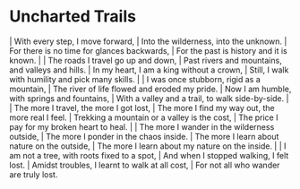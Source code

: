 Uncharted Trails
================

| With every step, I move forward,
| Into the wilderness, into the unknown.
| For there is no time for glances backwards,
| For the past is history and it is known.
| 
| The roads I travel go up and down,
| Past rivers and mountains, and valleys and hills.
| In my heart, I am a king without a crown,
| Still, I walk with humility and pick many skills.
| 
| I was once stubborn, rigid as a mountain,
| The river of life flowed and eroded my pride.
| Now I am humble, with springs and fountains,
| With a valley and a trail, to walk side-by-side.
| 
| The more I travel, the more I got lost,
| The more I find my way out, the more real I feel.
| Trekking a mountain or a valley is the cost,
| The price I pay for my broken heart to heal.
| 
| The more I wander in the wilderness outside,
| The more I ponder in the chaos inside.
| The more I learn about nature on the outside,
| The more I learn about my nature on the inside.
| 
| I am not a tree, with roots fixed to a spot,
| And when I stopped walking, I felt lost.
| Amidst troubles, I learnt to walk at all cost,
| For not all who wander are truly lost.
